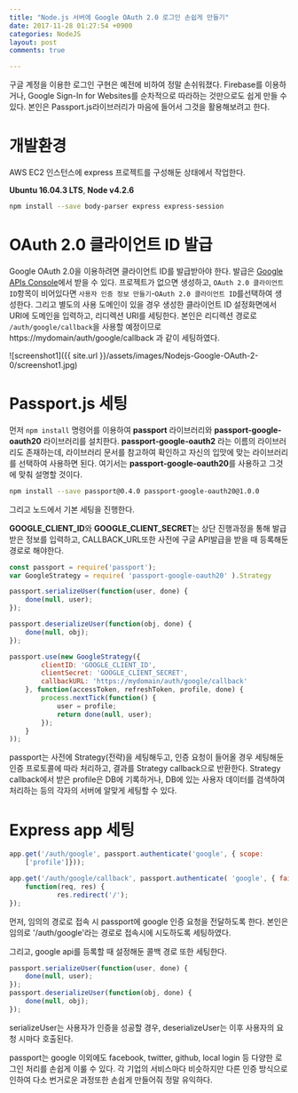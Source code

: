 ```yaml
---
title: "Node.js 서버에 Google OAuth 2.0 로그인 손쉽게 만들기"
date: 2017-11-28 01:27:54 +0900
categories: NodeJS
layout: post
comments: true

---
```


구글 계정을 이용한  로그인 구현은 예전에 비하여 정말 손쉬워졌다.
Firebase를 이용하거나, Google Sign-In for Websites를 순차적으로 따라하는 것만으로도 쉽게 만들 수 있다.
본인은 Passport.js라이브러리가 마음에 들어서 그것을 활용해보려고 한다.

# 개발환경
AWS EC2 인스턴스에 express 프로젝트를 구성해둔 상태에서 작업한다.

**Ubuntu 16.04.3 LTS**, **Node v4.2.6**
```bash
npm install --save body-parser express express-session
```

# OAuth 2.0 클라이언트 ID 발급
Google OAuth 2.0을 이용하려면 클라이언트 ID를 발급받아야 한다. 발급은 [Google APIs Console](https://console.developers.google.com/apis)에서 받을 수 있다. 프로젝트가 없으면 생성하고, `OAuth 2.0 클라이언트 ID`항목이 비어있다면 `사용자 인증 정보 만들기`-`OAuth 2.0 클라이언트 ID`를선택하여 생성한다. 그리고 별도의 사용 도메인이 있을 경우 생성한 클라이언트 ID 설정화면에서 URI에 도메인을 입력하고, 리디렉션 URI를 세팅한다. 본인은 리디렉션 경로로 `/auth/google/callback`을 사용할 예정이므로 https://mydomain/auth/google/callback 과 같이 세팅하였다.


![screenshot1]({{ site.url }}/assets/images/Nodejs-Google-OAuth-2-0/screenshot1.jpg)  

# Passport.js 세팅
먼저 `npm install` 명령어를 이용하여 **passport** 라이브러리와 **passport-google-oauth20** 라이브러리를 설치한다. **passport-google-oauth2** 라는 이름의 라이브러리도 존재하는데, 라이브러리 문서를 참고하여 확인하고 자신의 입맛에 맞는 라이브러리를 선택하여 사용하면 된다. 여기서는 **passport-google-oauth20**를 사용하고 그것에 맞춰 설명할 것이다.

```bash
npm install --save passport@0.4.0 passport-google-oauth20@1.0.0
```

그리고 노드에서 기본 세팅을 진행한다.

**GOOGLE_CLIENT_ID**와 **GOOGLE_CLIENT_SECRET**는 상단 진행과정을 통해 발급받은 정보를 입력하고, CALLBACK_URL또한 사전에 구글 API발급을 받을 때 등록해둔 경로로 해야한다.

```javascript
const passport = require('passport');
var GoogleStrategy = require( 'passport-google-oauth20' ).Strategy

passport.serializeUser(function(user, done) {
    done(null, user);
});

passport.deserializeUser(function(obj, done) {
    done(null, obj);
});

passport.use(new GoogleStrategy({
        clientID: 'GOOGLE_CLIENT_ID',
        clientSecret: 'GOOGLE_CLIENT_SECRET',
        callbackURL: 'https://mydomain/auth/google/callback'
    }, function(accessToken, refreshToken, profile, done) {
        process.nextTick(function() {
            user = profile;
            return done(null, user);
        });
    }
));
```

passport는 사전에 Strategy(전략)을 세팅해두고, 인증 요청이 들어올 경우 세팅해둔 인증 프로토콜에 따라 처리하고, 결과를 Strategy callback으로 반환한다. Strategy callback에서 받은 profile은 DB에 기록하거나, DB에 있는 사용자 데이터를 검색하여 처리하는 등의 각자의 서버에 알맞게 세팅할 수 있다.

# Express app 세팅
```javascript
app.get('/auth/google', passport.authenticate('google', { scope:
    ['profile']}));

app.get('/auth/google/callback', passport.authenticate( 'google', { failureRedirect: '/login' }),
    function(req, res) {
            res.redirect('/'); 
});
```
먼저, 임의의 경로로 접속 시 passport에 google 인증 요청을 전달하도록 한다. 본인은 임의로 '/auth/google'라는 경로로 접속시에 시도하도록 세팅하였다.

그리고, google api를 등록할 때 설정해둔 콜백 경로 또한 세팅한다.

```javascript
passport.serializeUser(function(user, done) {
    done(null, user);
});
passport.deserializeUser(function(obj, done) {
    done(null, obj);
});
```
serializeUser는 사용자가 인증을 성공할 경우, deserializeUser는 이후 사용자의 요청 시마다 호출된다.

passport는 google 이외에도 facebook, twitter, github, local login 등 다양한 로그인 처리를 손쉽게 이룰 수 있다. 각 기업의 서비스마다 비슷하지만 다른 인증 방식으로 인하여 다소 번거로운 과정또한 손쉽게 만들어줘 정말 유익하다.